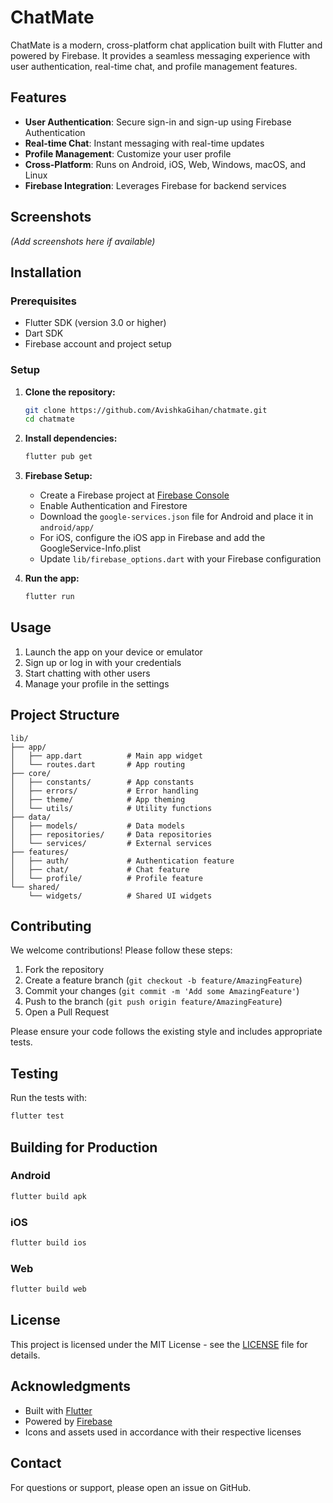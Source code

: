 # ChatMate

ChatMate is a modern, cross-platform chat application built with Flutter and powered by Firebase. It provides a seamless messaging experience with user authentication, real-time chat, and profile management features.

## Features

- **User Authentication**: Secure sign-in and sign-up using Firebase Authentication
- **Real-time Chat**: Instant messaging with real-time updates
- **Profile Management**: Customize your user profile
- **Cross-Platform**: Runs on Android, iOS, Web, Windows, macOS, and Linux
- **Firebase Integration**: Leverages Firebase for backend services

## Screenshots

_(Add screenshots here if available)_

## Installation

### Prerequisites

- Flutter SDK (version 3.0 or higher)
- Dart SDK
- Firebase account and project setup

### Setup

1. **Clone the repository:**

   ```bash
   git clone https://github.com/AvishkaGihan/chatmate.git
   cd chatmate
   ```

2. **Install dependencies:**

   ```bash
   flutter pub get
   ```

3. **Firebase Setup:**

   - Create a Firebase project at [Firebase Console](https://console.firebase.google.com/)
   - Enable Authentication and Firestore
   - Download the `google-services.json` file for Android and place it in `android/app/`
   - For iOS, configure the iOS app in Firebase and add the GoogleService-Info.plist
   - Update `lib/firebase_options.dart` with your Firebase configuration

4. **Run the app:**
   ```bash
   flutter run
   ```

## Usage

1. Launch the app on your device or emulator
2. Sign up or log in with your credentials
3. Start chatting with other users
4. Manage your profile in the settings

## Project Structure

```
lib/
├── app/
│   ├── app.dart          # Main app widget
│   └── routes.dart       # App routing
├── core/
│   ├── constants/        # App constants
│   ├── errors/           # Error handling
│   ├── theme/            # App theming
│   └── utils/            # Utility functions
├── data/
│   ├── models/           # Data models
│   ├── repositories/     # Data repositories
│   └── services/         # External services
├── features/
│   ├── auth/             # Authentication feature
│   ├── chat/             # Chat feature
│   └── profile/          # Profile feature
└── shared/
    └── widgets/          # Shared UI widgets
```

## Contributing

We welcome contributions! Please follow these steps:

1. Fork the repository
2. Create a feature branch (`git checkout -b feature/AmazingFeature`)
3. Commit your changes (`git commit -m 'Add some AmazingFeature'`)
4. Push to the branch (`git push origin feature/AmazingFeature`)
5. Open a Pull Request

Please ensure your code follows the existing style and includes appropriate tests.

## Testing

Run the tests with:

```bash
flutter test
```

## Building for Production

### Android

```bash
flutter build apk
```

### iOS

```bash
flutter build ios
```

### Web

```bash
flutter build web
```

## License

This project is licensed under the MIT License - see the [LICENSE](LICENSE) file for details.

## Acknowledgments

- Built with [Flutter](https://flutter.dev/)
- Powered by [Firebase](https://firebase.google.com/)
- Icons and assets used in accordance with their respective licenses

## Contact

For questions or support, please open an issue on GitHub.
